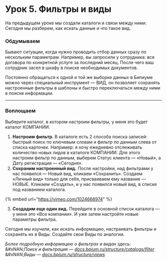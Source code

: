 # Урок 5. Фильтры и виды

На предыдущем уроке мы создали каталоги и связи между ними. Сегодня мы разберем, как искать данные и что такое вид.

### Обдумываем

Бывают ситуации, когда нужно проводить отбор данных сразу по нескольким параметрам. Например, вы запросили у сотрудника: все договора по конкретной услуге за последний месяц. После чего ваш сотрудник засел в шкафу в поиске необходимых документов.

Постоянно обращаться к одной и той же выборке данных в Бипиуме можно через специальный инструмент — ВИД, он позволяет сохранять настроенные фильтры в шаблоны и быстро переключаться между ними в поиске информации.

***

### Воплощаем

Выберите каталог, в котором настроим фильтры, у меня это будет каталог КОМПАНИИ.

1. **Настроим фильтр.** В каталоге есть 2 способа поиска записей: быстрый поиск по ключевым словам и фильтр по данным слева от списка карточек. Например: я хочу ежедневно отслеживать количество новых лидов в каталоге КОМПАНИИ. Для этого настроим фильтр по данным, выберем Статус клиента — «Новый», а Дату регистрации — «Сегодня».
2. **Сохраним настроенный вид.** После настройки, над фильтрами у нас появился — Новый вид, кликаем «Сохранить». Создаем «Личный вид» только для себя, присваиваем ему название — НОВЫЕ. Кликаем «Создать», и у нас появился новый вид, в списке под названием каталога.

{% embed url="https://vimeo.com/1024668974" %}

3. **Создадим еще один вид.** Перейдите в основной список каталога — у меня это «Все компании». И уже затем настройте новые параметры фильтра.

Сегодня мы изучили, как искать информацию, настраивать фильтры и сохранять их в Виды. Создайте свои Виды по аналогии.

_Более подробную информацию о фильтрах и видах здесь:_\
&#xNAN;_&#x41F;оиск и фильтрация —_ [_docs.bpium.ru/structure/catalogs/filter_](http://docs.bpium.ru/structure/catalogs/filter)\
&#xNAN;_&#x412;иды —_ [_docs.bpium.ru/structure/views_](http://docs.bpium.ru/structure/views)
